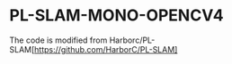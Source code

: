 # PL-SLAM-MONO-OPENCV4
The code is modified from Harborc/PL-SLAM[https://github.com/HarborC/PL-SLAM]
